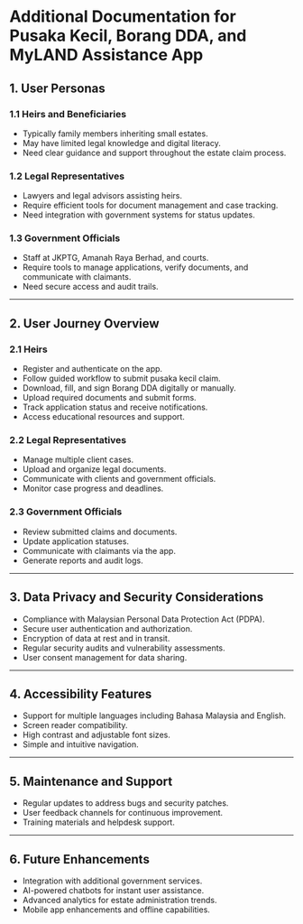 # Additional Documentation for Pusaka Kecil, Borang DDA, and MyLAND Assistance App

## 1. User Personas

### 1.1 Heirs and Beneficiaries
- Typically family members inheriting small estates.
- May have limited legal knowledge and digital literacy.
- Need clear guidance and support throughout the estate claim process.

### 1.2 Legal Representatives
- Lawyers and legal advisors assisting heirs.
- Require efficient tools for document management and case tracking.
- Need integration with government systems for status updates.

### 1.3 Government Officials
- Staff at JKPTG, Amanah Raya Berhad, and courts.
- Require tools to manage applications, verify documents, and communicate with claimants.
- Need secure access and audit trails.

---

## 2. User Journey Overview

### 2.1 Heirs
- Register and authenticate on the app.
- Follow guided workflow to submit pusaka kecil claim.
- Download, fill, and sign Borang DDA digitally or manually.
- Upload required documents and submit forms.
- Track application status and receive notifications.
- Access educational resources and support.

### 2.2 Legal Representatives
- Manage multiple client cases.
- Upload and organize legal documents.
- Communicate with clients and government officials.
- Monitor case progress and deadlines.

### 2.3 Government Officials
- Review submitted claims and documents.
- Update application statuses.
- Communicate with claimants via the app.
- Generate reports and audit logs.

---

## 3. Data Privacy and Security Considerations

- Compliance with Malaysian Personal Data Protection Act (PDPA).
- Secure user authentication and authorization.
- Encryption of data at rest and in transit.
- Regular security audits and vulnerability assessments.
- User consent management for data sharing.

---

## 4. Accessibility Features

- Support for multiple languages including Bahasa Malaysia and English.
- Screen reader compatibility.
- High contrast and adjustable font sizes.
- Simple and intuitive navigation.

---

## 5. Maintenance and Support

- Regular updates to address bugs and security patches.
- User feedback channels for continuous improvement.
- Training materials and helpdesk support.

---

## 6. Future Enhancements

- Integration with additional government services.
- AI-powered chatbots for instant user assistance.
- Advanced analytics for estate administration trends.
- Mobile app enhancements and offline capabilities.
